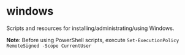 # windows
Scripts and resources for installing/administrating/using Windows.

**Note**: Before using PowerShell scripts, execute `Set-ExecutionPolicy RemoteSigned -Scope CurrentUser`
